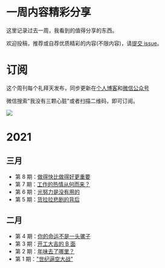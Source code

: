 # 一周内容精彩分享

这里记录过去一周，我看到的值得分享的东西。

欢迎投稿，推荐或自荐优质精彩的内容(不限内容)，请[提交 issue](https://github.com/wmyskxz/weekly/issues)。

# 订阅

这个周刊每个礼拜天发布，同步更新在[个人博客](https://www.wmyskxz.com/)和[微信公众号](https://weixin.sogou.com/weixin?type=1&s_from=input&query=wmyskxz&ie=utf8&_sug_=n&_sug_type_=&w=01019900&sut=1861&sst0=1612590375262&lkt=8%2C1612590373961%2C1612590375161)

微信搜索"我没有三颗心脏"或者扫描二维码，即可订阅。

![](https://cdn.jsdelivr.net/gh/wmyskxz/BlogImage02/2021-2-6/1612590449967-image.png)

# 2021

## 三月
- 第 8 期：[做得快比做得好更重要](https://github.com/wmyskxz/weekly/blob/main/doc/issue-8.md)
- 第 7 期：[工作的热情从何而来？](https://github.com/wmyskxz/weekly/blob/main/doc/issue-7.md)
- 第 6 期：[光努力是没有用的](https://github.com/wmyskxz/weekly/blob/main/doc/issue-6.md)
- 第 5 期：[货拉拉悲剧的背后](https://github.com/wmyskxz/weekly/blob/main/doc/issue-5.md)

## 二月

- 第 4 期：[你的命运不是一头骡子](https://github.com/wmyskxz/weekly/blob/main/doc/issue-4.md)
- 第 3 期：[开工大吉的 B 面](https://github.com/wmyskxz/weekly/blob/main/doc/issue-3.md)
- 第 2 期：[年味去了哪里？](https://github.com/wmyskxz/weekly/blob/main/doc/issue-2.md)
- 第 1 期：["世纪逼空大战"](https://github.com/wmyskxz/weekly/blob/main/doc/issue-1.md)